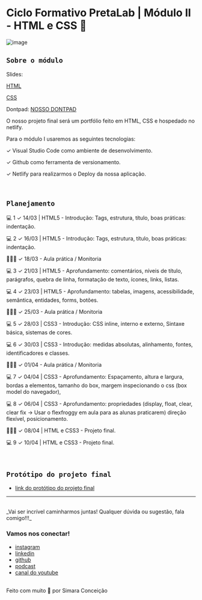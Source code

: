 # Ciclo Formativo PretaLab | Módulo II - HTML e CSS 🚀 

![image](https://media.giphy.com/media/968taxwNaAXqZASdcn/giphy.gif)

## `Sobre o módulo` 
Slides: 

[HTML](https://docs.google.com/presentation/d/1XotmwSBMdDrOJWKCqb3MCC0trn6Sn2uEfM-c479-4LU/edit?usp=sharing)
<br>

[CSS](https://docs.google.com/presentation/d/1cWZA_oX9rnQA2r-lm8f2rvnYa2V42lPHZQFipgEtQQE/edit?usp=sharing)

Dontpad:
[NOSSO DONTPAD](https://dontpad.com/html-css-projeto-final)

O nosso projeto final será um portfólio feito em HTML, CSS e hospedado no netlify.

Para o módulo I usaremos as seguintes tecnologias:

✓		Visual Studio Code como ambiente de desenvolvimento.

✓		Github como ferramenta de versionamento.

✓		Netlify para realizarmos o Deploy da nossa aplicação.

<br>

## `Planejamento`

💻 1 ✓ 14/03 | HTML5 -	Introdução: Tags, estrutura, título, boas práticas: indentação.

💻 2 ✓ 16/03 | HTML5 -	Introdução: Tags, estrutura, título, boas práticas: indentação.

👩🏾‍💻 ✓   18/03 -	Aula prática / Monitoria

💻 3 ✓ 21/03 | HTML5 - Aprofundamento: comentários, níveis de título, parágrafos, quebra de linha, formatação de texto, ícones, links, listas.

💻 4 ✓ 23/03 | HTML5 - Aprofundamento: tabelas, imagens, acessibilidade, semântica, entidades, forms, botões.

👩🏾‍💻 ✓   25/03 -	Aula prática / Monitoria

💻 5 ✓ 28/03 |	CSS3 - Introdução: CSS inline, interno e externo, Sintaxe básica, sistemas de cores. 

💻 6 ✓ 30/03 | CSS3 - Introdução: medidas absolutas, alinhamento, fontes, identificadores e classes.

👩🏾‍💻 ✓   01/04 - Aula prática / Monitoria

💻 7 ✓	04/04 |	CSS3 - Aprofundamento: Espaçamento, altura e largura, bordas a elementos, tamanho do box, margem inspecionando o css (box model do navegador),

💻 8 ✓	06/04 |	CSS3 - Aprofundamento: propriedades (display, float, clear, clear fix -> Usar o flexfroggy em aula para as alunas praticarem) direção flexível, posicionamento.

👩🏾‍💻 ✓	 08/04 | HTML e CSS3 - Projeto final.

💻 9 ✓	10/04 |	HTML e CSS3 - Projeto final.

<br>

## `Protótipo do projeto final`

- [link do protótipo do projeto final](https://www.figma.com/file/dykEV9jRKyK7K83CQ74zfP/Portfolio-Ciclo-Formativo-II---M%C3%B3dulo-I?node-id=0%3A1)

---
<br>
_Vai ser incrível caminharmos juntas! Qualquer dúvida ou sugestão, fala comigo!!!_
<br>

### Vamos nos conectar!

- [instagram](https://www.instagram.com/simara_conceicao)
- [linkedin](https://www.linkedin.com/in/simaraconceicao)
- [github](https://github.com/simaraconceicao)
- [podcast](https://open.spotify.com/show/59vCz4TY6tPHXW26qJknh3?si=f6562e559cb44560)
- [canal do youtube](https://www.youtube.com/@queroserdev)
<br>
Feito com muito 🤎 por Simara Conceição